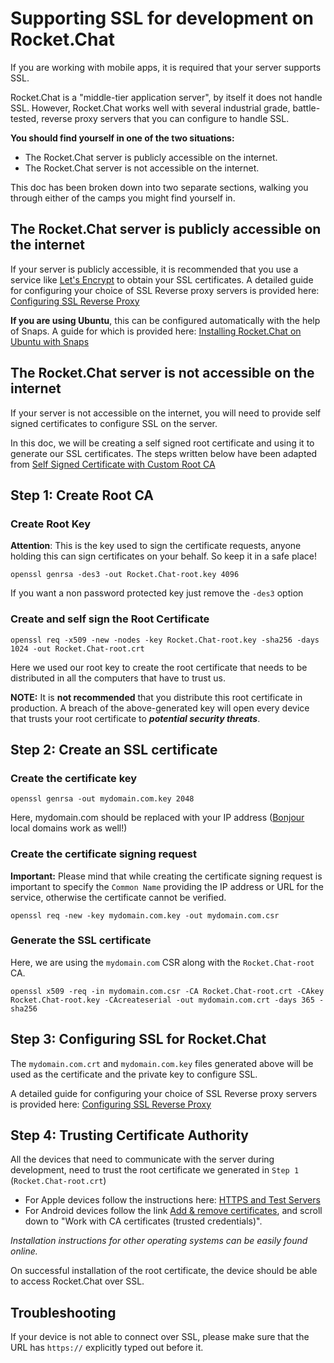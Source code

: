 # Supporting SSL for development on Rocket.Chat

If you are working with mobile apps, it is required that your server supports SSL.

Rocket.Chat is a "middle-tier application server", by itself it does not handle SSL. However, Rocket.Chat works well with several industrial grade, battle-tested, reverse proxy servers that you can configure to handle SSL.

**You should find yourself in one of the two situations:**

- The Rocket.Chat server is publicly accessible on the internet.
- The Rocket.Chat server is not accessible on the internet.

This doc has been broken down into two separate sections, walking you through either of the camps you might find yourself in.

## The Rocket.Chat server is publicly accessible on the internet

If your server is publicly accessible, it is recommended that you use a service like [Let's Encrypt](https://letsencrypt.org/) to obtain your SSL certificates. A detailed guide for configuring your choice of SSL Reverse proxy servers is provided here: [Configuring SSL Reverse Proxy](https://rocket.chat/docs/installation/manual-installation/configuring-ssl-reverse-proxy/)

**If you are using Ubuntu**, this can be configured automatically with the help of Snaps. A guide for which is provided here: [Installing Rocket.Chat on Ubuntu with Snaps](https://rocket.chat/docs/installation/manual-installation/ubuntu/snaps/)

## The Rocket.Chat server is not accessible on the internet

If your server is not accessible on the internet, you will need to provide self signed certificates to configure SSL on the server.

In this doc, we will be creating a self signed root certificate and using it to generate our SSL certificates. The steps written below have been adapted from [Self Signed Certificate with Custom Root CA](https://gist.github.com/fntlnz/cf14feb5a46b2eda428e000157447309)

## Step 1: Create Root CA

### Create Root Key

**Attention**: This is the key used to sign the certificate requests, anyone holding this can sign certificates on your behalf. So keep it in a safe place!

```
openssl genrsa -des3 -out Rocket.Chat-root.key 4096
```

If you want a non password protected key just remove the `-des3` option

### Create and self sign the Root Certificate

```
openssl req -x509 -new -nodes -key Rocket.Chat-root.key -sha256 -days 1024 -out Rocket.Chat-root.crt
```

Here we used our root key to create the root certificate that needs to be distributed in all the computers that have to trust us.

**NOTE:** It is **not recommended** that you distribute this root certificate in production. A breach of the above-generated key will open every device that trusts your root certificate to ***potential security threats***.

## Step 2: Create an SSL certificate

### Create the certificate key

```
openssl genrsa -out mydomain.com.key 2048
```

Here, mydomain.com should be replaced with your IP address ([Bonjour](https://developer.apple.com/library/content/documentation/Cocoa/Conceptual/NetServices/Articles/about.html#//apple_ref/doc/uid/TP40002458-SW1) local domains work as well!)

### Create the certificate signing request

**Important:** Please mind that while creating the certificate signing request is important to specify the `Common Name` providing the IP address or URL for the service, otherwise the certificate cannot be verified.

```
openssl req -new -key mydomain.com.key -out mydomain.com.csr
```

### Generate the SSL certificate

Here, we are using the `mydomain.com` CSR along with the `Rocket.Chat-root` CA.

```
openssl x509 -req -in mydomain.com.csr -CA Rocket.Chat-root.crt -CAkey Rocket.Chat-root.key -CAcreateserial -out mydomain.com.crt -days 365 -sha256
```

## Step 3: Configuring SSL for Rocket.Chat

The `mydomain.com.crt` and `mydomain.com.key` files generated above will be used as the certificate and the private key to configure SSL.

A detailed guide for configuring your choice of SSL Reverse proxy servers is provided here: [Configuring SSL Reverse Proxy](https://rocket.chat/docs/installation/manual-installation/configuring-ssl-reverse-proxy/)

## Step 4: Trusting Certificate Authority

All the devices that need to communicate with the server during development, need to trust the root certificate we generated in `Step 1` (`Rocket.Chat-root.crt`)

- For Apple devices follow the instructions here: [HTTPS and Test Servers](https://developer.apple.com/library/content/qa/qa1948/_index.html#//apple_ref/doc/uid/DTS40017603-CH1-SECINSTALLING)
- For Android devices follow the link [Add & remove certificates](https://support.google.com/nexus/answer/2844832?hl=en), and scroll down to "Work with CA certificates (trusted credentials)".

*Installation instructions for other operating systems can be easily found online.*

On successful installation of the root certificate, the device should be able to access Rocket.Chat over SSL.

## Troubleshooting

If your device is not able to connect over SSL, please make sure that the URL has `https://` explicitly typed out before it.
